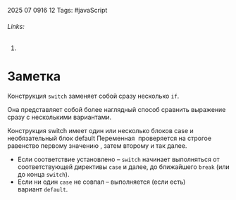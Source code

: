 2025 07 0916 12
Tags: #javaScript 
###### Links: 
1) 
# Заметка
Конструкция `switch` заменяет собой сразу несколько `if`.

Она представляет собой более наглядный способ сравнить выражение сразу с несколькими вариантами.

Конструкция switch имеет один или несколько блоков case и необязательный блок default
Переменная  проверяется на строгое равенство первому значению , затем второму и так далее.
- Если соответствие установлено – `switch` начинает выполняться от соответствующей директивы `case` и далее, до ближайшего `break` (или до конца `switch`).
- Если ни один `case` не совпал – выполняется (если есть) вариант `default`.